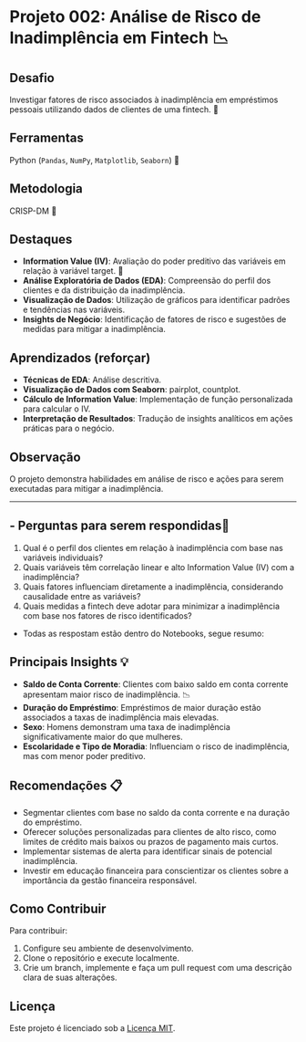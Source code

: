 # Projeto 002: Análise de Risco de Inadimplência em Fintech 📉

## Desafio
Investigar fatores de risco associados à inadimplência em empréstimos pessoais utilizando dados de clientes de uma fintech. 🔎

## Ferramentas
Python (`Pandas`, `NumPy`, `Matplotlib`, `Seaborn`) 🐍

## Metodologia
CRISP-DM 🔁

## Destaques
- **Information Value (IV)**: Avaliação do poder preditivo das variáveis em relação à variável target. 🎯
- **Análise Exploratória de Dados (EDA)**: Compreensão do perfil dos clientes e da distribuição da inadimplência. 
- **Visualização de Dados**: Utilização de gráficos para identificar padrões e tendências nas variáveis. 
- **Insights de Negócio**: Identificação de fatores de risco e sugestões de medidas para mitigar a inadimplência.

## Aprendizados (reforçar)
- **Técnicas de EDA**: Análise descritiva.
- **Visualização de Dados com Seaborn**: pairplot, countplot.
- **Cálculo de Information Value**: Implementação de função personalizada para calcular o IV. 
- **Interpretação de Resultados**: Tradução de insights analíticos em ações práticas para o negócio.

## Observação
O projeto demonstra habilidades em análise de risco e ações para serem executadas para mitigar a inadimplência.


---

## - **Perguntas para serem respondidas**🚨
1. Qual é o perfil dos clientes em relação à inadimplência com base nas variáveis individuais?
2. Quais variáveis têm correlação linear e alto Information Value (IV) com a inadimplência?
3. Quais fatores influenciam diretamente a inadimplência, considerando causalidade entre as variáveis?
4. Quais medidas a fintech deve adotar para minimizar a inadimplência com base nos fatores de risco identificados?
-  Todas as respostam estão dentro do Notebooks, segue resumo:

## Principais Insights 💡
- **Saldo de Conta Corrente**: Clientes com baixo saldo em conta corrente apresentam maior risco de inadimplência. 📉
- **Duração do Empréstimo**: Empréstimos de maior duração estão associados a taxas de inadimplência mais elevadas. 
- **Sexo**: Homens demonstram uma taxa de inadimplência significativamente maior do que mulheres.
- **Escolaridade e Tipo de Moradia**: Influenciam o risco de inadimplência, mas com menor poder preditivo.

## Recomendações 📋
- Segmentar clientes com base no saldo da conta corrente e na duração do empréstimo. 
- Oferecer soluções personalizadas para clientes de alto risco, como limites de crédito mais baixos ou prazos de pagamento mais curtos. 
- Implementar sistemas de alerta para identificar sinais de potencial inadimplência. 
- Investir em educação financeira para conscientizar os clientes sobre a importância da gestão financeira responsável. 

## Como Contribuir

Para contribuir:
1. Configure seu ambiente de desenvolvimento.
2. Clone o repositório e execute localmente.
3. Crie um branch, implemente e faça um pull request com uma descrição clara de suas alterações.

## Licença

Este projeto é licenciado sob a [Licença MIT](LICENSE).
